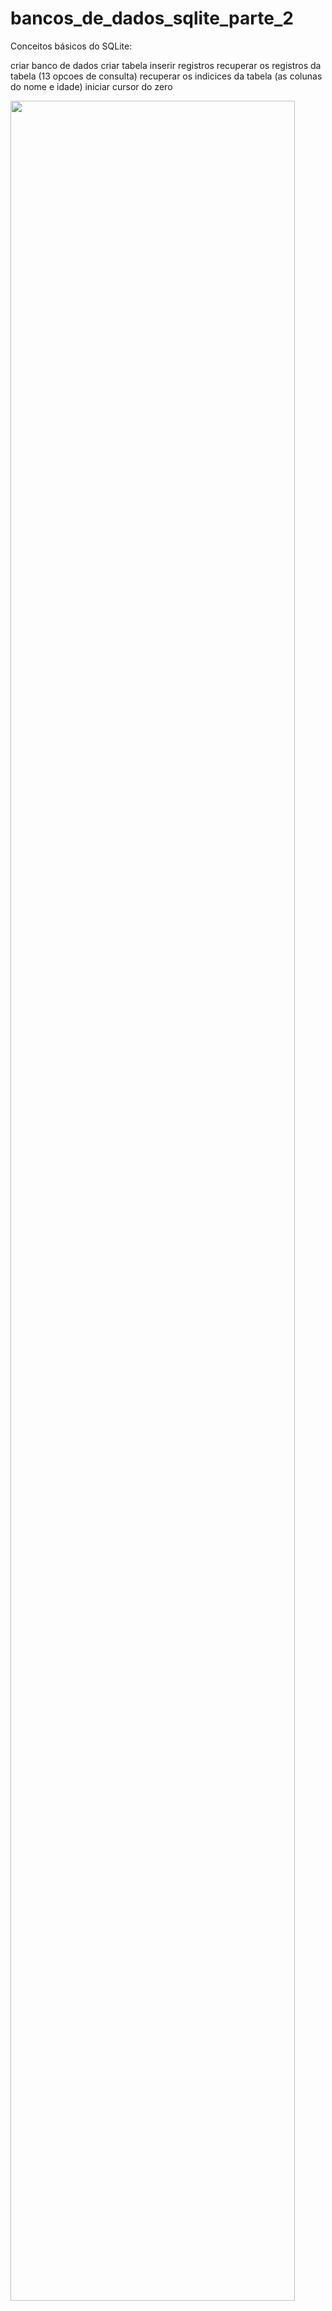 # bancos_de_dados_sqlite_parte_2

Conceitos básicos do SQLite:

criar banco de dados
criar tabela
inserir registros
recuperar os registros da tabela (13 opcoes de consulta)
recuperar os indicices da tabela (as colunas do nome e idade)
iniciar cursor do zero

<img src="https://user-images.githubusercontent.com/72177982/212308489-f2073e43-83ca-482d-9b0a-520b728a3b2a.png" width="95%">
